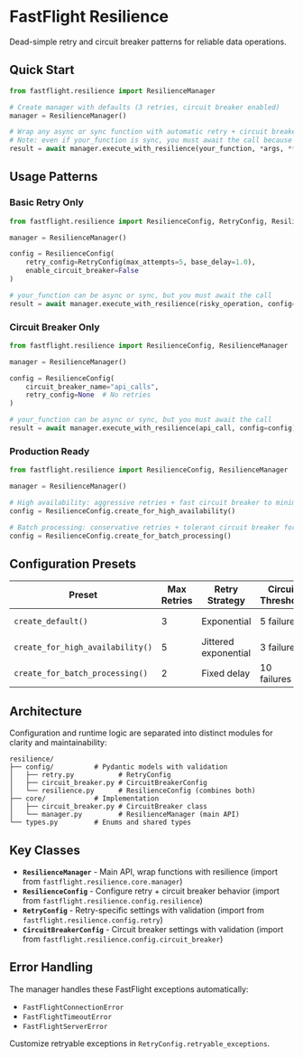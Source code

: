 # FastFlight Resilience

Dead-simple retry and circuit breaker patterns for reliable data operations.

## Quick Start

```python
from fastflight.resilience import ResilienceManager

# Create manager with defaults (3 retries, circuit breaker enabled)
manager = ResilienceManager()

# Wrap any async or sync function with automatic retry + circuit breaker
# Note: even if your_function is sync, you must await the call because execute_with_resilience is async
result = await manager.execute_with_resilience(your_function, *args, **kwargs)
```

## Usage Patterns

### Basic Retry Only

```python
from fastflight.resilience import ResilienceConfig, RetryConfig, ResilienceManager

manager = ResilienceManager()

config = ResilienceConfig(
    retry_config=RetryConfig(max_attempts=5, base_delay=1.0),
    enable_circuit_breaker=False
)

# your_function can be async or sync, but you must await the call
result = await manager.execute_with_resilience(risky_operation, config=config)
```

### Circuit Breaker Only

```python
from fastflight.resilience import ResilienceConfig, ResilienceManager

manager = ResilienceManager()

config = ResilienceConfig(
    circuit_breaker_name="api_calls",
    retry_config=None  # No retries
)

# your_function can be async or sync, but you must await the call
result = await manager.execute_with_resilience(api_call, config=config)
```

### Production Ready

```python
from fastflight.resilience import ResilienceConfig, ResilienceManager

manager = ResilienceManager()

# High availability: aggressive retries + fast circuit breaker to minimize downtime
config = ResilienceConfig.create_for_high_availability()

# Batch processing: conservative retries + tolerant circuit breaker for background jobs  
config = ResilienceConfig.create_for_batch_processing()
```

## Configuration Presets

| Preset                           | Max Retries | Retry Strategy       | Circuit Threshold | Use Case            |
|----------------------------------|-------------|----------------------|-------------------|---------------------|
| `create_default()`               | 3           | Exponential          | 5 failures        | General purpose     |
| `create_for_high_availability()` | 5           | Jittered exponential | 3 failures        | Critical operations |
| `create_for_batch_processing()`  | 2           | Fixed delay          | 10 failures       | Background jobs     |

## Architecture

Configuration and runtime logic are separated into distinct modules for clarity and maintainability:

```
resilience/
├── config/          # Pydantic models with validation
│   ├── retry.py           # RetryConfig
│   ├── circuit_breaker.py # CircuitBreakerConfig  
│   └── resilience.py      # ResilienceConfig (combines both)
├── core/            # Implementation
│   ├── circuit_breaker.py # CircuitBreaker class
│   └── manager.py         # ResilienceManager (main API)
└── types.py         # Enums and shared types
```

## Key Classes

- **`ResilienceManager`** - Main API, wrap functions with resilience (import from `fastflight.resilience.core.manager`)
- **`ResilienceConfig`** - Configure retry + circuit breaker behavior (import from
  `fastflight.resilience.config.resilience`)
- **`RetryConfig`** - Retry-specific settings with validation (import from `fastflight.resilience.config.retry`)
- **`CircuitBreakerConfig`** - Circuit breaker settings with validation (import from
  `fastflight.resilience.config.circuit_breaker`)

## Error Handling

The manager handles these FastFlight exceptions automatically:

- `FastFlightConnectionError`
- `FastFlightTimeoutError`
- `FastFlightServerError`

Customize retryable exceptions in `RetryConfig.retryable_exceptions`.
